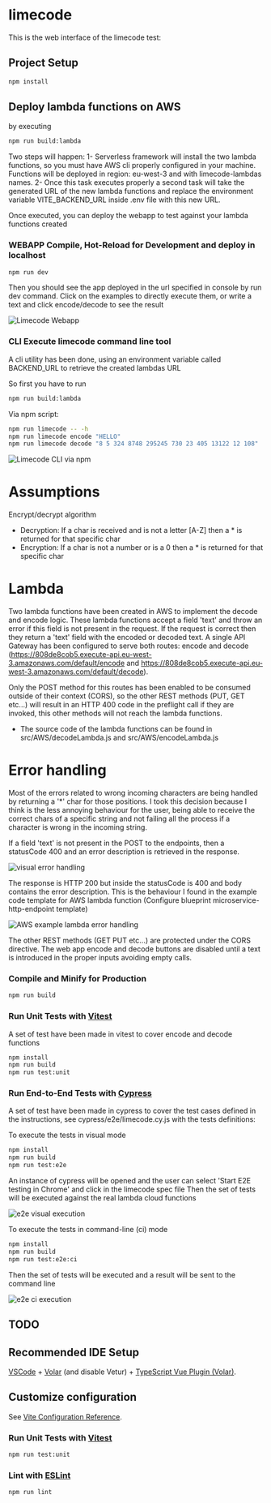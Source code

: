 # limecode
This is the web interface of the limecode test:

## Project Setup

```sh
npm install
```
## Deploy lambda functions on AWS

by executing

```sh
npm run build:lambda
```
Two steps will happen:
  1- Serverless framework will install the two lambda functions, so you must have AWS cli properly configured in your machine. Functions will be deployed in region: eu-west-3 and with limecode-lambdas names.
  2- Once this task executes properly a second task will take the generated URL of the new lambda functions and replace the environment variable VITE_BACKEND_URL inside .env file with this new URL.

Once executed, you can deploy the webapp to test against your lambda functions created


### WEBAPP Compile, Hot-Reload for Development and deploy in localhost

```sh
npm run dev
```
Then you should see the app deployed in the url specified in console by run dev command. Click on the examples to directly execute them, or write a text and click encode/decode to see the result

![Limecode Webapp](/screenshots/webapp.png)



### CLI Execute limecode command line tool

A cli utility has been done, using an environment variable called BACKEND_URL to retrieve the created lambdas URL

So first you have to run 

```sh
npm run build:lambda
```

Via npm script:

```sh
npm run limecode -- -h
npm run limecode encode "HELLO"
npm run limecode decode "8 5 324 8748 295245 730 23 405 13122 12 108"
```

![Limecode CLI via npm](/screenshots/limecode_cli2.png)


# Assumptions

Encrypt/decrypt algorithm
* Decryption: If a char is received and is not a letter [A-Z] then a * is returned for that specific char
* Encryption: If a char is not a number or is a 0 then a * is returned for that specific char


# Lambda

Two lambda functions have been created in AWS to implement the decode and encode logic. These lambda functions accept a field 'text' and throw an error if this field is not present in the request. If the request is correct then they return a 'text' field with the encoded or decoded text.
A single API Gateway has been configured to serve both routes: encode and decode (https://808de8cob5.execute-api.eu-west-3.amazonaws.com/default/encode and https://808de8cob5.execute-api.eu-west-3.amazonaws.com/default/decode).  


Only the POST method for this routes has been enabled to be consumed outside of their context (CORS), so the other REST methods (PUT, GET etc...) will result in an HTTP 400 code in the preflight call if they are invoked, this other methods will not reach the lambda functions.  

* The source code of the lambda functions can be found in src/AWS/decodeLambda.js and src/AWS/encodeLambda.js

# Error handling

Most of the errors related to wrong incoming characters are being handled by returning a '*' char for those positions. I took this decision because I think is the less annoying behaviour for the user, being able to receive the correct chars of a specific string and not failing all the process if a character is wrong in the incoming string.  

If a field 'text' is not present in the POST to the endpoints, then a statusCode 400 and an error description is retrieved in the response.

![visual error handling](/screenshots/errorHandling.png)

The response is HTTP 200 but inside the statusCode is 400 and body contains the error description. This is the behaviour I found in the example code template for AWS lambda function (Configure blueprint microservice-http-endpoint template)

![AWS example lambda error handling](/screenshots/errorHandling2.png)


The other REST methods (GET PUT etc...) are protected under the CORS directive.
The web app encode and decode buttons are disabled until a text is introduced in the proper inputs avoiding empty calls.


### Compile and Minify for Production

```sh
npm run build
```

### Run Unit Tests with [Vitest](https://vitest.dev/)
A set of test have been made in vitest to cover encode and decode functions
```sh
npm install
npm run build
npm run test:unit
```


### Run End-to-End Tests with [Cypress](https://www.cypress.io/)

A set of test have been made in cypress to cover the test cases defined in the instructions, see cypress/e2e/limecode.cy.js with the tests definitions:

To execute the tests in visual mode
```sh
npm install
npm run build
npm run test:e2e
```
An instance of cypress will be opened and the user can select 'Start E2E testing in Chrome' and click in the limecode spec file
Then the set of tests will be executed against the real lambda cloud functions

![e2e visual execution](/screenshots/e2etests.png)

To execute the tests in command-line (ci) mode
```sh
npm install
npm run build
npm run test:e2e:ci
```

Then the set of tests will be executed and a result will be sent to the command line

![e2e ci execution](/screenshots/e2etests_ci.png)


## TODO


## Recommended IDE Setup

[VSCode](https://code.visualstudio.com/) + [Volar](https://marketplace.visualstudio.com/items?itemName=Vue.volar) (and disable Vetur) + [TypeScript Vue Plugin (Volar)](https://marketplace.visualstudio.com/items?itemName=Vue.vscode-typescript-vue-plugin).

## Customize configuration

See [Vite Configuration Reference](https://vitejs.dev/config/).



### Run Unit Tests with [Vitest](https://vitest.dev/)

```sh
npm run test:unit
```


### Lint with [ESLint](https://eslint.org/)

```sh
npm run lint
```

